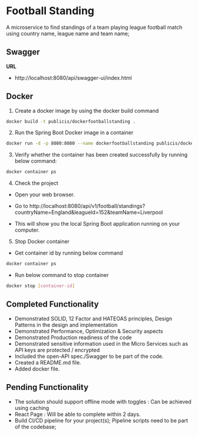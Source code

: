 
# Football Standing

A microservice to find standings of a team playing league football match using country name, league name and team name;


## Swagger

**URL**

- http://localhost:8080/api/swagger-ui/index.html


## Docker

1. Create a docker image by using the docker build command

```bash
docker build -t publicis/dockerfootballstanding .
```

2. Run the Spring Boot Docker image in a container

```bash
docker run -d -p 8080:8080 --name dockerfootballstanding publicis/dockerfootballstanding
```

3. Verify whether the container has been created successfully by running below command:

```bash
docker container ps
```

4. Check the project

- Open your web browser.

- Go to http://localhost:8080/api/v1/football/standings?countryName=England&leagueId=152&teamName=Liverpool

- This will show you the local Spring Boot application running on your computer.

5. Stop Docker container

- Get container id by running below command
  
```bash
docker container ps
```

- Run below command to stop container

```bash
docker stop [container-id]
```
  
## Completed Functionality

- Demonstrated SOLID, 12 Factor and HATEOAS principles, Design Patterns in the design and implementation
- Demonstrated Performance, Optimization & Security aspects
- Demonstrated Production readiness of the code
- Demonstrated sensitive information used in the Micro Services such as API keys are protected / encrypted
- Included the open-API spec./Swagger to be part of the code.
- Created a README.md file.
- Added docker file.


## Pending Functionality
- The solution should support offline mode with toggles : Can be achieved using caching
- React Page : Will be able to complete within 2 days.
- Build CI/CD pipeline for your project(s); Pipeline scripts need to be part of the codebase;

